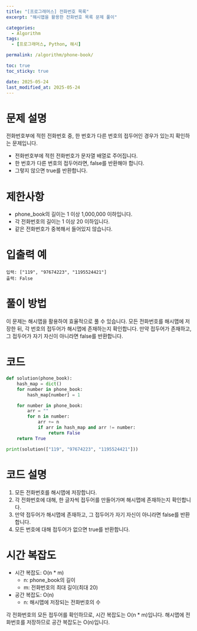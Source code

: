```yaml
---
title: "[프로그래머스] 전화번호 목록"
excerpt: "해시맵을 활용한 전화번호 목록 문제 풀이"

categories:
  - Algorithm
tags:
  - [프로그래머스, Python, 해시]

permalink: /algorithm/phone-book/

toc: true
toc_sticky: true

date: 2025-05-24
last_modified_at: 2025-05-24
---
```


# 문제 설명

전화번호부에 적힌 전화번호 중, 한 번호가 다른 번호의 접두어인 경우가 있는지 확인하는 문제입니다.

- 전화번호부에 적힌 전화번호가 문자열 배열로 주어집니다.
- 한 번호가 다른 번호의 접두어라면, false를 반환해야 합니다.
- 그렇지 않으면 true를 반환합니다.

# 제한사항

- phone_book의 길이는 1 이상 1,000,000 이하입니다.
- 각 전화번호의 길이는 1 이상 20 이하입니다.
- 같은 전화번호가 중복해서 들어있지 않습니다.

# 입출력 예

```
입력: ["119", "97674223", "1195524421"]
출력: False
```

# 풀이 방법

이 문제는 해시맵을 활용하여 효율적으로 풀 수 있습니다. 모든 전화번호를 해시맵에 저장한 뒤, 각 번호의 접두어가 해시맵에 존재하는지 확인합니다. 만약 접두어가 존재하고, 그 접두어가 자기 자신이 아니라면 false를 반환합니다.

# 코드

```python
def solution(phone_book):
    hash_map = dict()
    for number in phone_book:
        hash_map[number] = 1

    for number in phone_book:
        arr = ""
        for n in number:
            arr += n
            if arr in hash_map and arr != number:
                return False
    return True

print(solution(["119", "97674223", "1195524421"]))
```

# 코드 설명

1. 모든 전화번호를 해시맵에 저장합니다.
2. 각 전화번호에 대해, 한 글자씩 접두어를 만들어가며 해시맵에 존재하는지 확인합니다.
3. 만약 접두어가 해시맵에 존재하고, 그 접두어가 자기 자신이 아니라면 false를 반환합니다.
4. 모든 번호에 대해 접두어가 없으면 true를 반환합니다.

# 시간 복잡도

- 시간 복잡도: O(n * m)
  - n: phone_book의 길이
  - m: 전화번호의 최대 길이(최대 20)
- 공간 복잡도: O(n)
  - n: 해시맵에 저장되는 전화번호의 수

각 전화번호의 모든 접두어를 확인하므로, 시간 복잡도는 O(n * m)입니다. 해시맵에 전화번호를 저장하므로 공간 복잡도는 O(n)입니다. 